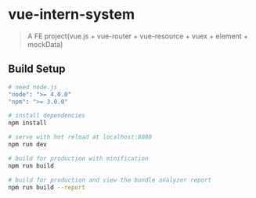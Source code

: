 # vue-intern-system

> A FE project(vue.js + vue-router + vue-resource + vuex + element + mockData)

## Build Setup

``` bash
# need node.js
"node": ">= 4.0.0"
"npm": ">= 3.0.0"

# install dependencies
npm install

# serve with hot reload at localhost:8080
npm run dev

# build for production with minification
npm run build

# build for production and view the bundle analyzer report
npm run build --report
```

